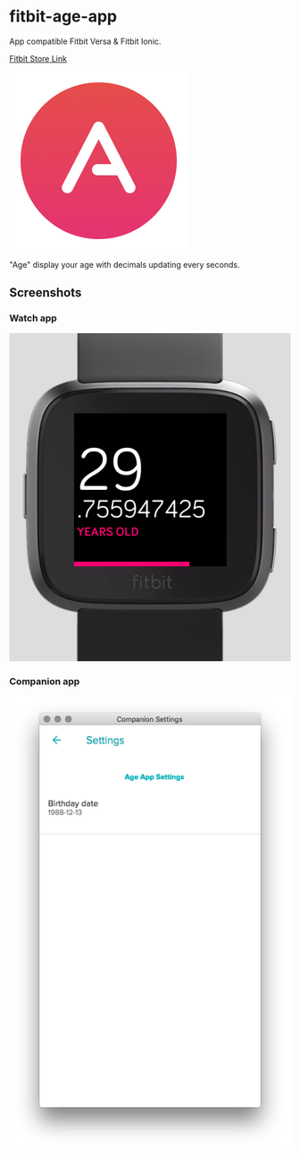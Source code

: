 # fitbit-age-app
App compatible Fitbit Versa & Fitbit Ionic.

[Fitbit Store Link](https://gam.fitbit.com/gallery/app/d6c65a40-d9bd-48d8-a5c1-96a9747e774b)

![logo](/screenshots/logo.png) 

"Age" display your age with decimals updating every seconds.

## Screenshots

### Watch app
![Screenshot of watch app](/screenshots/watch_app.png)

### Companion app
![Screenshot of companion app](/screenshots/companion_app.png)
